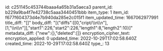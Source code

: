 id: c251145c453744baaa4a65b31a5aeca3
parent_id: b229a9ba4f7e42738c5aaa3440451bbb
item_type: 1
item_id: f677f604373d4e7b940da285e2c015f1
item_updated_time: 1667062977991
title_diff: "[]"
body_diff: "[{\"diffs\":[[0,\"cript/\\\n\\\n\"],[1,\"\\\n\\\n\"]],\"start1\":226,\"start2\":226,\"length1\":8,\"length2\":10}]"
metadata_diff: {"new":{},"deleted":[]}
encryption_cipher_text: 
encryption_applied: 0
updated_time: 2022-10-29T17:02:58.640Z
created_time: 2022-10-29T17:02:58.640Z
type_: 13